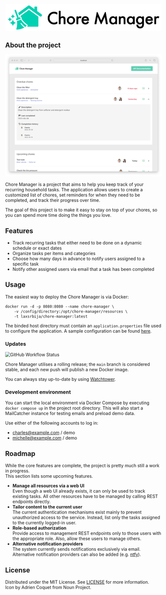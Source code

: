 ![](./resources/logo.png)

## About the project

![](./resources/chore-manager.png)

Chore Manager is a project that aims to help you keep track of your recurring 
household tasks. The application allows users to create a customized list of chores, 
set reminders for when they need to be completed, and track their progress over time.

The goal of this project is to make it easy to stay on top of your chores, 
so you can spend more time doing the things you love.

## Features

* Track recurring tasks that either need to be done on a dynamic schedule or exact dates
* Organize tasks per items and categories
* Choose how many days in advance to notify users assigned to a specific task
* Notify other assigned users via email that a task has been completed

## Usage

The easiest way to deploy the Chore Manager is via Docker:

```
docker run -d -p 8080:8080 --name chore-manager \
    -v /config/directory:/opt/chore-manager/resources \
    -t laxsrbija/chore-manager:latest
```

The binded host directory must contain an `application.properties` file used to configure the application.
A sample configuration can be found [here](chore-manager-backend/chore-manager-application/src/main/resources/application-dev.properties).

### Updates

![GitHub Workflow Status](https://img.shields.io/github/actions/workflow/status/laxsrbija/chore-manager/publish.yml?label=deployment&style=for-the-badge)

Chore Manager utilises a rolling release; the `main` branch is considered stable, 
and each new push will publish a new Docker image.

You can always stay up-to-date by using [Watchtower](https://github.com/containrrr/watchtower).

### Development environment

You can start the local environment via Docker Compose by executing `docker compose up` in the project root directory.
This will also start a MailCatcher instance for testing emails and preload demo data.

Use either of the following accounts to log in:

* charles@example.com / demo
* michelle@example.com / demo

## Roadmap

While the core features are complete, the project is pretty much still a work in progress.  
This section lists some upcoming features.

- **Manage all resources via a web UI**  
Even though a web UI already exists, it can only be used to track existing tasks. All other
resources have to be managed by calling REST endpoints directly.
- **Tailor content to the current user**  
The current authentication mechanisms exist mainly to prevent unauthorized access to the service.
Instead, list only the tasks assigned to the currently logged-in user.
- **Role-based authorization**  
Provide access to management REST endpoints only to those users with the appropriate role. Also, allow
these users to manage others.
- **Alternative notification providers**  
The system currently sends notifications exclusively via email. 
Alternative notification providers can also be added (e.g. [ntfy](https://github.com/dschep/ntfy)).

## License

Distributed under the MIT License. See [LICENSE](LICENSE) for more information.  
Icon by Adrien Coquet from Noun Project.
